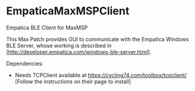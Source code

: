 # EmpaticaMaxMSPClient
Empatica BLE Client for MaxMSP 

This Max Patch provides GUI to communicate with the Empatica Windows BLE Server, whose working is described in [http://developer.empatica.com/windows-ble-server.html].


Dependencies: 
* Needs TCPClient available at https://cycling74.com/toolbox/tcpclient/ [Follow the instructions on their page to install]
